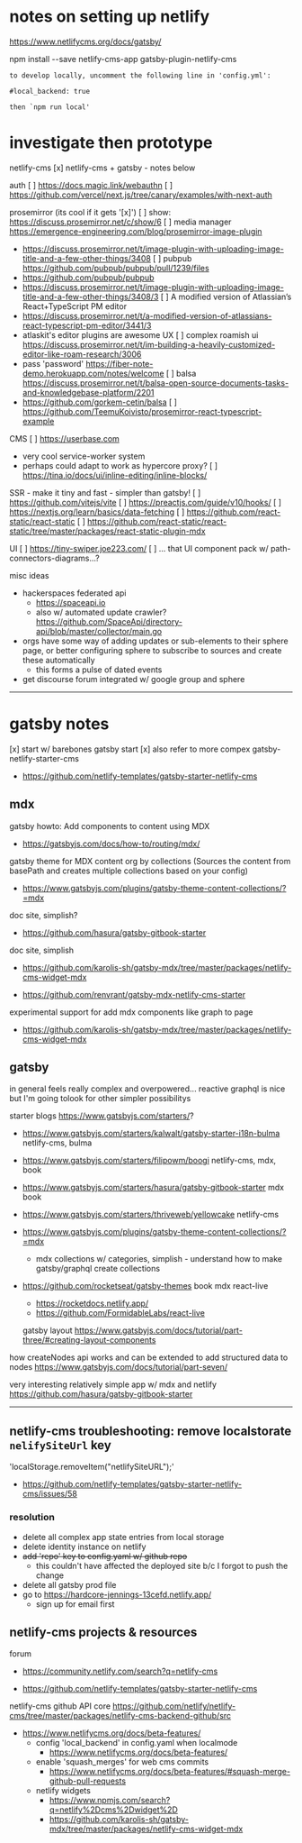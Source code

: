 # notes on setting up netlify 

https://www.netlifycms.org/docs/gatsby/

npm install --save netlify-cms-app gatsby-plugin-netlify-cms

```
to develop locally, uncomment the following line in 'config.yml':

#local_backend: true

then `npm run local'
```


# investigate then prototype
netlify-cms
[x] netlify-cms + gatsby - notes below

auth 
[ ] https://docs.magic.link/webauthn
[ ] https://github.com/vercel/next.js/tree/canary/examples/with-next-auth

prosemirror (its cool if it gets '[x]')
[ ] show: https://discuss.prosemirror.net/c/show/6
[ ] media manager https://emergence-engineering.com/blog/prosemirror-image-plugin
  - https://discuss.prosemirror.net/t/image-plugin-with-uploading-image-title-and-a-few-other-things/3408
[ ] pubpub https://github.com/pubpub/pubpub/pull/1239/files
  - https://github.com/pubpub/pubpub
  - https://discuss.prosemirror.net/t/image-plugin-with-uploading-image-title-and-a-few-other-things/3408/3
[ ] A modified version of Atlassian’s React+TypeScript PM editor
  - https://discuss.prosemirror.net/t/a-modified-version-of-atlassians-react-typescript-pm-editor/3441/3
  - atlaskit's editor plugins are awesome UX
[ ] complex roamish ui https://discuss.prosemirror.net/t/im-building-a-heavily-customized-editor-like-roam-research/3006
  - pass 'password' https://fiber-note-demo.herokuapp.com/notes/welcome
[ ] balsa https://discuss.prosemirror.net/t/balsa-open-source-documents-tasks-and-knowledgebase-platform/2201  
  - https://github.com/gorkem-cetin/balsa
[ ] https://github.com/TeemuKoivisto/prosemirror-react-typescript-example

CMS 
[ ] https://userbase.com
  - very cool service-worker system
  - perhaps could adapt to work as hypercore proxy? 
[ ] https://tina.io/docs/ui/inline-editing/inline-blocks/

SSR - make it tiny and fast - simpler than gatsby!
[ ] https://github.com/vitejs/vite
[ ] https://preactjs.com/guide/v10/hooks/
[ ] https://nextjs.org/learn/basics/data-fetching
[ ] https://github.com/react-static/react-static
[ ] https://github.com/react-static/react-static/tree/master/packages/react-static-plugin-mdx

UI 
[ ] https://tiny-swiper.joe223.com/
[ ] ... that UI component pack w/ path-connectors-diagrams...?

misc ideas 
- hackerspaces federated api 
  - https://spaceapi.io 
  - also w/ automated update crawler? https://github.com/SpaceApi/directory-api/blob/master/collector/main.go
- orgs have some way of adding updates or sub-elements to their sphere page, or better configuring sphere to subscribe to sources and create these automatically
  - this forms a pulse of dated events 
- get discourse forum integrated w/ google group and sphere 

---

# gatsby notes
[x] start w/ barebones gatsby start
[x] also refer to more compex gatsby-netlify-starter-cms
  - https://github.com/netlify-templates/gatsby-starter-netlify-cms

## mdx
gatsby howto: Add components to content using MDX
- https://gatsbyjs.com/docs/how-to/routing/mdx/

gatsby theme for MDX content org by collections (Sources the content from basePath and creates multiple collections based on your config)
- https://www.gatsbyjs.com/plugins/gatsby-theme-content-collections/?=mdx

doc site, simplish?
- https://github.com/hasura/gatsby-gitbook-starter

doc site, simplish
- https://github.com/karolis-sh/gatsby-mdx/tree/master/packages/netlify-cms-widget-mdx

- https://github.com/renvrant/gatsby-mdx-netlify-cms-starter

experimental support for add mdx components like graph to page
- https://github.com/karolis-sh/gatsby-mdx/tree/master/packages/netlify-cms-widget-mdx





## gatsby 

in general feels really complex and overpowered... reactive graphql is nice but I'm going tolook for other simpler possibilitys

starter blogs https://www.gatsbyjs.com/starters/?
- https://www.gatsbyjs.com/starters/kalwalt/gatsby-starter-i18n-bulma  netlify-cms, bulma 
- https://www.gatsbyjs.com/starters/filipowm/boogi netlify-cms, mdx, book
- https://www.gatsbyjs.com/starters/hasura/gatsby-gitbook-starter mdx book
- https://www.gatsbyjs.com/starters/thriveweb/yellowcake netlify-cms

- https://www.gatsbyjs.com/plugins/gatsby-theme-content-collections/?=mdx
  - mdx collections w/ categories, simplish - understand how to make gatsby/graphql create collections
- https://github.com/rocketseat/gatsby-themes  book mdx react-live
  -  https://rocketdocs.netlify.app/
  - https://github.com/FormidableLabs/react-live

  gatsby layout https://www.gatsbyjs.com/docs/tutorial/part-three/#creating-layout-components

how createNodes api works and can be extended to add structured data to nodes
https://www.gatsbyjs.com/docs/tutorial/part-seven/

very interesting relatively simple app w/ mdx and netlify
https://github.com/hasura/gatsby-gitbook-starter



---

## netlify-cms troubleshooting: remove localstorate `nelifySiteUrl` key
'localStorage.removeItem("netlifySiteURL");'
- https://github.com/netlify-templates/gatsby-starter-netlify-cms/issues/58

### resolution
- delete all complex app state entries from local storage
- delete identity instance on netlify
- ~~add 'repo' key to config.yaml w/ github repo~~
  - this couldn't have affected the deployed site b/c I forgot to push the change
- delete all gatsby prod file
- go to https://hardcore-jennings-13cefd.netlify.app/
  - sign up for email first

## netlify-cms projects & resources
forum
- https://community.netlify.com/search?q=netlify-cms

- https://github.com/netlify-templates/gatsby-starter-netlify-cms

netlify-cms github API core
https://github.com/netlify/netlify-cms/tree/master/packages/netlify-cms-backend-github/src

- https://www.netlifycms.org/docs/beta-features/
  - config 'local_backend' in config.yaml when localmode
    - https://www.netlifycms.org/docs/beta-features/
  - enable 'squash_merges' for web cms commits
    - https://www.netlifycms.org/docs/beta-features/#squash-merge-github-pull-requests
  - netlify widgets 
    - https://www.npmjs.com/search?q=netlify%2Dcms%2Dwidget%2D
    - https://github.com/karolis-sh/gatsby-mdx/tree/master/packages/netlify-cms-widget-mdx
